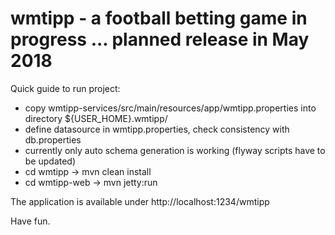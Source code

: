 # wmtipp - a football betting game in progress ... planned release in May 2018

Quick guide to run project:
- copy wmtipp-services/src/main/resources/app/wmtipp.properties into directory ${USER_HOME}.wmtipp/
- define datasource in wmtipp.properties, check consistency with db.properties
- currently only auto schema generation is working (flyway scripts have to be updated)
- cd wmtipp -> mvn clean install
- cd wmtipp-web -> mvn jetty:run

The application is available under http://localhost:1234/wmtipp

Have fun.


